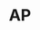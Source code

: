 ---
title: AP
ogimage: http://nwbig.com/assets/img/awesomebg-extra.png
ogimagealt: RepTime - NWBIG - AP
---